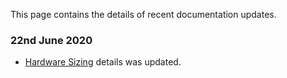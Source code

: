 This page contains the details of recent documentation updates.

### 22nd June 2020
* [Hardware Sizing](Hardware-Sizing.md) details was updated.
